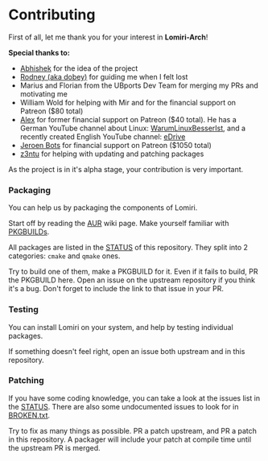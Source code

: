 Contributing
============

First of all, let me thank you for your interest in **Lomiri-Arch**!

**Special thanks to:**
- [Abhishek](https://www.patreon.com/abhishekzz) for the idea of the project
- [Rodney (aka dobey)](https://www.patreon.com/dobey/) for guiding me when I felt lost
- Marius and Florian from the UBports Dev Team for merging my PRs and motivating me
- William Wold for helping with Mir and for the financial support on Patreon ($80 total)
- [Alex](https://www.patreon.com/WarumLinuxBesserIst) for former financial support on Patreon ($40 total). He has a German YouTube channel about Linux: [WarumLinuxBesserIst](https://youtube.com/user/WarumLinuxBesserIst), and a recently created English YouTube channel: [eDrive](https://goo.gl/UFVh4S)
- [Jeroen Bots](https://www.patreon.com/user?u=251509) for financial support on Patreon ($1050 total)
- [z3ntu](https://github.com/z3ntu) for helping with updating and patching packages

As the project is in it's alpha stage, your contribution is very important.

### Packaging
You can help us by packaging the components of Lomiri.

Start off by reading the [AUR](https://wiki.archlinux.org/index.php/Aur) wiki page. Make yourself familiar with [PKGBUILDs](https://wiki.archlinux.org/index.php/PKGBUILD).

All packages are listed in the [STATUS](STATUS.md) of this repository. They split into 2 categories: `cmake` and `qmake` ones.

Try to build one of them, make a PKGBUILD for it. Even if it fails to build, PR the PKGBUILD here. Open an issue on the upstream repository if you think it's a bug. Don't forget to include the link to that issue in your PR.

### Testing

You can install Lomiri on your system, and help by testing individual packages.

If something doesn't feel right, open an issue both upstream and in this repository.

### Patching

If you have some coding knowledge, you can take a look at the issues list in the [STATUS](STATUS.md). There are also some undocumented issues to look for in [BROKEN.txt](BROKEN.txt).

Try to fix as many things as possible. PR a patch upstream, and PR a patch in this repository. A packager will include your patch at compile time until the upstream PR is merged.
